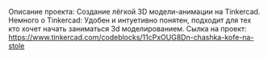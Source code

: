 Опиcание проекта:
Создание лёгкой 3D модели-анимации на Tinkercad. 
Немного о Tinkercad:
Удобен и интуетивно понятен, подходит для тех кто хочет начать заниматься 3d моделированием.
Сылка на проект:
https://www.tinkercad.com/codeblocks/11cPxOUG8Dn-chashka-kofe-na-stole
